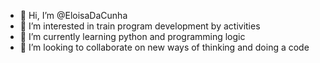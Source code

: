 - 👋 Hi, I’m @EloisaDaCunha
- 👀 I’m interested in train program development by activities
- 🌱 I’m currently learning python and programming logic
- 💞️ I’m looking to collaborate on new ways of thinking and doing a code

<!---
EloisaDaCunha/EloisaDaCunha is a ✨ special ✨ repository because its `README.md` (this file) appears on your GitHub profile.
You can click the Preview link to take a look at your changes.
--->
